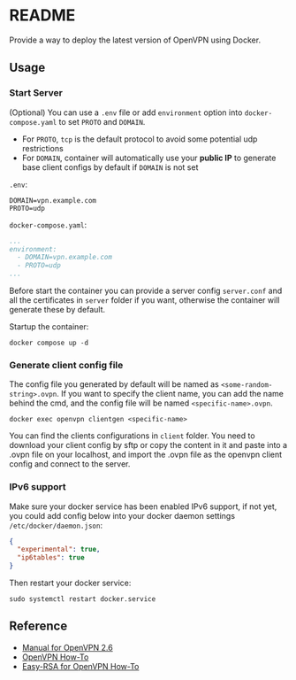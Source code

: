 # README

Provide a way to deploy the latest version of OpenVPN using Docker.

## Usage

### Start Server

(Optional) You can use a `.env` file or add `environment` option into `docker-compose.yaml` to set `PROTO` and `DOMAIN`.

* For `PROTO`, `tcp` is the default protocol to avoid some potential udp restrictions
* For `DOMAIN`, container will automatically use your **public IP** to generate base client configs by default if `DOMAIN` is not set

`.env`:

```env
DOMAIN=vpn.example.com
PROTO=udp
```

`docker-compose.yaml`:

```docker-compose.yaml
...
environment:
  - DOMAIN=vpn.example.com
  - PROTO=udp
...
```

Before start the container you can provide a server config `server.conf` and all the certificates in `server` folder if you want, otherwise the container will generate these by default.

Startup the container:

```shell
docker compose up -d
```

### Generate client config file

The config file you generated by default will be named as `<some-random-string>.ovpn`. If you want to specify the client name, you can add the name behind the cmd, and the config file will be named `<specific-name>.ovpn`.

```shell
docker exec openvpn clientgen <specific-name>
```

You can find the clients configurations in `client` folder. You need to download your client config by sftp or copy the content in it and paste into a .ovpn file on your localhost, and import the .ovpn file as the openvpn client config and connect to the server.

### IPv6 support

Make sure your docker service has been enabled IPv6 support, if not yet, you could add config below into your docker daemon settings `/etc/docker/daemon.json`:

```json
{
  "experimental": true,
  "ip6tables": true
}
```

Then restart your docker service:

```shell
sudo systemctl restart docker.service
```

## Reference

* [Manual for OpenVPN 2.6](https://openvpn.net/community-resources/reference-manual-for-openvpn-2-6/)
* [OpenVPN How-To](https://community.openvpn.net/openvpn/wiki/GettingStartedwithOVPN)
* [Easy-RSA for OpenVPN How-To](https://community.openvpn.net/openvpn/wiki/EasyRSA3-OpenVPN-Howto)
